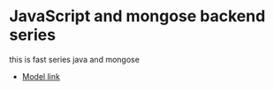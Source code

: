 # JavaScript and mongose backend series

this is fast series java and mongose 

- [Model link](EgZjaHJvbWUqDggAEEUYJxg7GIAEGIoFMg4IABBFGCcYOxiABBiKBTIKCAEQABixAxiABDIGCAIQRRg5MgoIAxAAGLEDGIAEMgoIBBAAGLEDGIAEMg0IBRAAGIMBGLEDGIAEMgoIBhAAGLEDGIAEMgYIBxBFGD3SAQgzMjMzajBqN6gCALACAA)